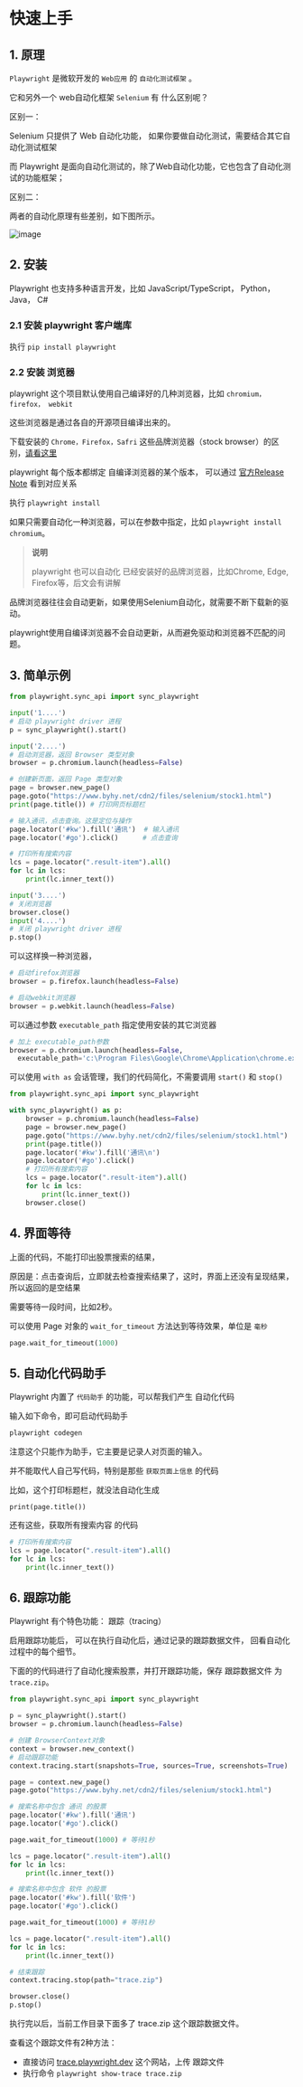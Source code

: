 # 快速上手

## 1. 原理 

`Playwright` 是微软开发的 `Web应用` 的 `自动化测试框架` 。

它和另外一个 web自动化框架 `Selenium` 有 什么区别呢？



区别一：

Selenium 只提供了 Web 自动化功能， 如果你要做自动化测试，需要结合其它自动化测试框架

而 Playwright 是面向自动化测试的，除了Web自动化功能，它也包含了自动化测试的功能框架；



区别二：

两者的自动化原理有些差别，如下图所示。

![image](./images/tut_20231105181519_81.png)

## 2. 安装 

Playwright 也支持多种语言开发，比如 JavaScript/TypeScript， Python， Java， C#

### 2.1 安装 playwright 客户端库

执行 `pip install playwright`

### 2.2 安装 浏览器

playwright 这个项目默认使用自己编译好的几种浏览器，比如 `chromium， firefox， webkit`

这些浏览器是通过各自的开源项目编译出来的。

下载安装的 `Chrome，Firefox，Safri` 这些品牌浏览器（stock browser）的区别，[请看这里](https://stackoverflow.com/q/62184117/2602410)

playwright 每个版本都绑定 自编译浏览器的某个版本， 可以通过 [官方Release Note](https://playwright.dev/python/docs/release-notes) 看到对应关系

执行 `playwright install` 

如果只需要自动化一种浏览器，可以在参数中指定，比如 `playwright install chromium`。

> **说明**
>
> playwright 也可以自动化 已经安装好的品牌浏览器，比如Chrome, Edge, Firefox等，后文会有讲解
>



品牌浏览器往往会自动更新，如果使用Selenium自动化，就需要不断下载新的驱动。

playwright使用自编译浏览器不会自动更新，从而避免驱动和浏览器不匹配的问题。

## 3. 简单示例 

```python
from playwright.sync_api import sync_playwright

input('1....')
# 启动 playwright driver 进程
p = sync_playwright().start()

input('2....')
# 启动浏览器，返回 Browser 类型对象
browser = p.chromium.launch(headless=False)

# 创建新页面，返回 Page 类型对象
page = browser.new_page()
page.goto("https://www.byhy.net/cdn2/files/selenium/stock1.html")
print(page.title()) # 打印网页标题栏

# 输入通讯，点击查询。这是定位与操作
page.locator('#kw').fill('通讯')  # 输入通讯
page.locator('#go').click()      # 点击查询

# 打印所有搜索内容
lcs = page.locator(".result-item").all()
for lc in lcs:
    print(lc.inner_text())

input('3....')
# 关闭浏览器
browser.close()
input('4....')
# 关闭 playwright driver 进程
p.stop()
```



可以这样换一种浏览器，

```python
# 启动firefox浏览器
browser = p.firefox.launch(headless=False)

# 启动webkit浏览器
browser = p.webkit.launch(headless=False)
```



可以通过参数 `executable_path` 指定使用安装的其它浏览器

```python
# 加上 executable_path参数
browser = p.chromium.launch(headless=False,
  executable_path='c:\Program Files\Google\Chrome\Application\chrome.exe')
```



可以使用 `with as` 会话管理，我们的代码简化，不需要调用 `start()` 和 `stop()`

```python
from playwright.sync_api import sync_playwright

with sync_playwright() as p:
    browser = p.chromium.launch(headless=False)
    page = browser.new_page()
    page.goto("https://www.byhy.net/cdn2/files/selenium/stock1.html")
    print(page.title())
    page.locator('#kw').fill('通讯\n')
    page.locator('#go').click()
    # 打印所有搜索内容
    lcs = page.locator(".result-item").all()
    for lc in lcs:
        print(lc.inner_text())
    browser.close()
```

## 4. 界面等待 

上面的代码，不能打印出股票搜索的结果，

原因是：点击查询后，立即就去检查搜索结果了，这时，界面上还没有呈现结果，所以返回的是空结果

需要等待一段时间，比如2秒。

可以使用 Page 对象的 `wait_for_timeout` 方法达到等待效果，单位是 `毫秒`

```python
page.wait_for_timeout(1000)
```

## 5. 自动化代码助手 

Playwright 内置了 `代码助手` 的功能，可以帮我们产生 自动化代码

输入如下命令，即可启动代码助手

```bash
playwright codegen
```



注意这个只能作为助手，它主要是记录人对页面的输入。

并不能取代人自己写代码，特别是那些 `获取页面上信息` 的代码

比如，这个打印标题栏，就没法自动化生成

```
print(page.title())
```



还有这些，获取所有搜索内容 的代码

```python
# 打印所有搜索内容
lcs = page.locator(".result-item").all()
for lc in lcs:
    print(lc.inner_text())
```

## 6. 跟踪功能 

Playwright 有个特色功能： 跟踪（tracing）

启用跟踪功能后， 可以在执行自动化后，通过记录的跟踪数据文件， 回看自动化过程中的每个细节。



下面的的代码进行了自动化搜索股票，并打开跟踪功能，保存 跟踪数据文件 为 `trace.zip`。

```python
from playwright.sync_api import sync_playwright

p = sync_playwright().start()
browser = p.chromium.launch(headless=False)

# 创建 BrowserContext对象
context = browser.new_context()
# 启动跟踪功能
context.tracing.start(snapshots=True, sources=True, screenshots=True)

page = context.new_page()
page.goto("https://www.byhy.net/cdn2/files/selenium/stock1.html")

# 搜索名称中包含 通讯 的股票
page.locator('#kw').fill('通讯') 
page.locator('#go').click()

page.wait_for_timeout(1000) # 等待1秒

lcs = page.locator(".result-item").all()
for lc in lcs:
    print(lc.inner_text())

# 搜索名称中包含 软件 的股票
page.locator('#kw').fill('软件')  
page.locator('#go').click()    

page.wait_for_timeout(1000) # 等待1秒

lcs = page.locator(".result-item").all()
for lc in lcs:
    print(lc.inner_text())

# 结束跟踪
context.tracing.stop(path="trace.zip")

browser.close()
p.stop()
```



执行完以后，当前工作目录下面多了 trace.zip 这个跟踪数据文件。

查看这个跟踪文件有2种方法：

- 直接访问 [trace.playwright.dev](https://trace.playwright.dev/) 这个网站，上传 跟踪文件
- 执行命令 `playwright show-trace trace.zip`